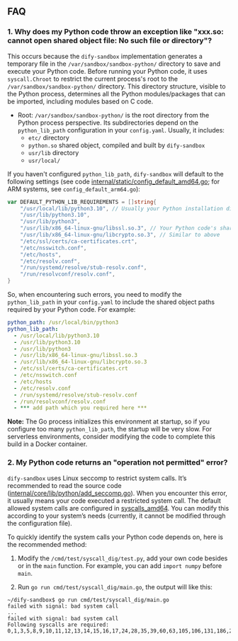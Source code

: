 ## FAQ

### 1. Why does my Python code throw an exception like "xxx.so: cannot open shared object file: No such file or directory"?

This occurs because the `dify-sandbox` implementation generates a temporary file in the `/var/sandbox/sandbox-python/` directory to save and execute your Python code. Before running your Python code, it uses `syscall.Chroot` to restrict the current process's root to the `/var/sandbox/sandbox-python/` directory. This directory structure, visible to the Python process, determines all the Python modules/packages that can be imported, including modules based on C code.

- Root: `/var/sandbox/sandbox-python/` is the root directory from the Python process perspective. Its subdirectories depend on the `python_lib_path` configuration in your `config.yaml`. Usually, it includes:
  - `etc/` directory
  - `python.so` shared object, compiled and built by `dify-sandbox`
  - `usr/lib` directory
  - `usr/local/`

If you haven't configured `python_lib_path`, `dify-sandbox` will default to the following settings (see code [internal/static/config_default_amd64.go](https://github.com/langgenius/dify-sandbox/blob/main/internal/static/config_default_amd64.go); for ARM systems, see `config_default_arm64.go`):

```go
var DEFAULT_PYTHON_LIB_REQUIREMENTS = []string{
    "/usr/local/lib/python3.10", // Usually your Python installation directory; if using conda, modify this to the conda virtual environment root directory, e.g., /root/anaconda3/envs/{env_name}
    "/usr/lib/python3.10",
    "/usr/lib/python3",
    "/usr/lib/x86_64-linux-gnu/libssl.so.3", // Your Python code's shared object dependency; it will be copied to /var/sandbox/sandbox-python/usr/lib/x86_64-linux-gnu/, and your Python process will load it from /usr/lib/x86_64-linux-gnu/
    "/usr/lib/x86_64-linux-gnu/libcrypto.so.3", // Similar to above
    "/etc/ssl/certs/ca-certificates.crt",
    "/etc/nsswitch.conf",
    "/etc/hosts",
    "/etc/resolv.conf",
    "/run/systemd/resolve/stub-resolv.conf",
    "/run/resolvconf/resolv.conf",
}
```

So, when encountering such errors, you need to modify the `python_lib_path` in your `config.yaml` to include the shared object paths required by your Python code. For example:
```config.yaml
python_path: /usr/local/bin/python3
python_lib_path:
  - /usr/local/lib/python3.10
  - /usr/lib/python3.10
  - /usr/lib/python3
  - /usr/lib/x86_64-linux-gnu/libssl.so.3
  - /usr/lib/x86_64-linux-gnu/libcrypto.so.3
  - /etc/ssl/certs/ca-certificates.crt
  - /etc/nsswitch.conf
  - /etc/hosts
  - /etc/resolv.conf
  - /run/systemd/resolve/stub-resolv.conf
  - /run/resolvconf/resolv.conf
  - *** add path which you required here ***
```

**Note:** The Go process initializes this environment at startup, so if you configure too many `python_lib_path`, the startup will be very slow. For serverless environments, consider modifying the code to complete this build in a Docker container.

### 2. My Python code returns an "operation not permitted" error?

`dify-sandbox` uses Linux seccomp to restrict system calls. It’s recommended to read the source code ([internal/core/lib/python/add_seccomp.go](https://github.com/langgenius/dify-sandbox/blob/main/internal/core/lib/python/add_seccomp.go)). When you encounter this error, it usually means your code executed a restricted system call. The default allowed system calls are configured in [syscalls_amd64](https://github.com/langgenius/dify-sandbox/blob/main/internal/static/python_syscall/syscalls_amd64.go). You can modify this according to your system’s needs (currently, it cannot be modified through the configuration file).

To quickly identify the system calls your Python code depends on, here is the recommended method:

1. Modify the `/cmd/test/syscall_dig/test.py`, add your own code besides or in the `main` function. For example, you can add `import numpy` before `main`.

2. Run `go run cmd/test/syscall_dig/main.go`, the output will like this:
```shell
~/dify-sandbox$ go run cmd/test/syscall_dig/main.go
failed with signal: bad system call
...
failed with signal: bad system call
Following syscalls are required: 0,1,3,5,8,9,10,11,12,13,14,15,16,17,24,28,35,39,60,63,105,106,131,186,202,204,217,231,233,234,237,257,262,273,2